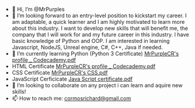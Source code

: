 - 👋 Hi, I’m @MrPurples
- 👀 I’m looking forward to an entry-level position to kickstart my career. I am adaptable, a quick learner and I am highly motivated to learn more about this industry. I want to      develop new skills that will benefit me, the company that I will work for and my future career in this industry. I have basic knowledge of Python and OOP. I am interested in      learning Javascript, NodeJS, Unreal engine, C#, C++, Java if needed.
- 🌱 I’m currently learning Python (Python 3 Certificate) [MrPurpleCR's profile _ Codecademy.pdf](https://github.com/MrPurples/MrPurples/files/7744000/MrPurpleCR.s.profile._.Codecademy.pdf)
- HTML Certificate [MrPurpleCR's profile _ Codecademy.pdf](https://github.com/MrPurples/MrPurples/files/7784868/MrPurpleCR.s.profile._.Codecademy.pdf)
- CSS Certificate [MrPurpleCR's CSS.pdf](https://github.com/MrPurples/MrPurples/files/7824715/MrPurpleCR.s.CSS.pdf)
- JavaScript Cerficicate [Java Script certificate.pdf](https://github.com/MrPurples/MrPurples/files/7940677/Java.Script.certificate.pdf)
- 💞️ I’m looking to collaborate on any project i can learn and aquire new skills!
- 📫 How to reach me: cormosrichard@gmail.com


